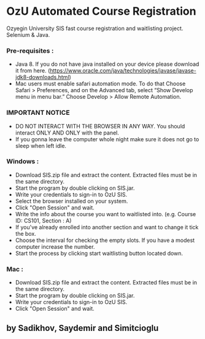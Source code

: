 # OzU Automated Course Registration
Ozyegin University SIS fast course registration and waitlisting project. Selenium & Java.

### Pre-requisites :

- Java 8. If you do not have java installed on your device please download it from here. (https://www.oracle.com/java/technologies/javase/javase-jdk8-downloads.html)
- Mac users must enable safari automation mode. To do that Choose Safari > Preferences, and on the Advanced tab, select “Show Develop menu in menu bar.” Choose Develop > Allow Remote Automation.
  
### IMPORTANT NOTICE
- DO NOT INTERACT WITH THE BROWSER IN ANY WAY. You should interact ONLY AND ONLY with the panel.
- If you gonna leave the computer whole night make sure it does not go to sleep when left idle.
  
### Windows :

- Download SIS.zip file and extract the content. Extracted files must be in the same directory.
- Start the program by double clicking on SIS.jar.
- Write your credentials to sign-in to OzU SIS.
- Select the browser installed on your system.
- Click "Open Session" and wait.
- Write the info about the course you want to waitlisted into. (e.g. Course ID: CS101, Section : A)
- If you've already enrolled into another section and want to change it tick the box.
- Choose the interval for checking the empty slots. If you have a modest computer increase the number.
- Start the process by clicking start waitlisting button located down.

### Mac :

- Download SIS.zip file and extract the content. Extracted files must be in the same directory.
- Start the program by double clicking on SIS.jar.
- Write your credentials to sign-in to OzU SIS.
- Click "Open Session" and wait.

## by Sadikhov, Saydemir and Simitcioglu
 